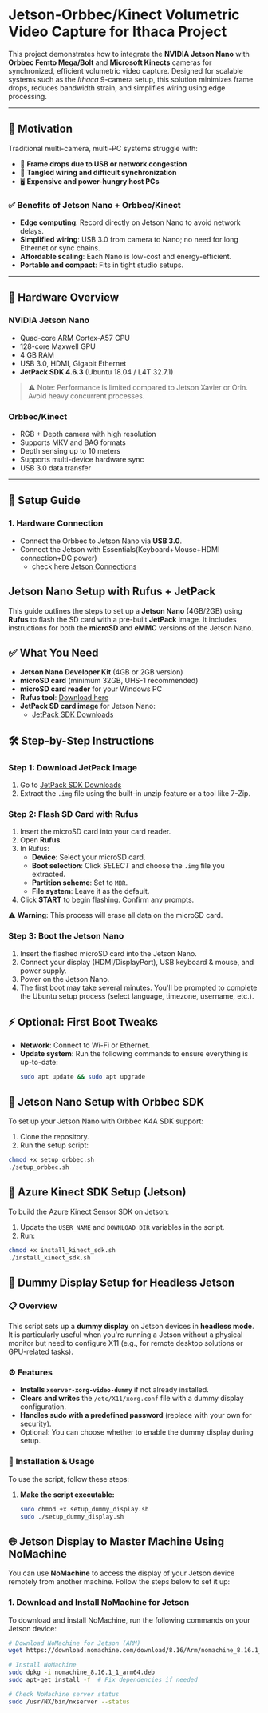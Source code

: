 # Jetson-Orbbec/Kinect Volumetric Video Capture for Ithaca Project

This project demonstrates how to integrate the **NVIDIA Jetson Nano** with **Orbbec Femto Mega/Bolt** and **Microsoft Kinects** cameras for synchronized, efficient volumetric video capture. Designed for scalable systems such as the *Ithaca* 9-camera setup, this solution minimizes frame drops, reduces bandwidth strain, and simplifies wiring using edge processing.

---

## 📌 Motivation

Traditional multi-camera, multi-PC systems struggle with:
- 🚫 **Frame drops due to USB or network congestion**
- 🔌 **Tangled wiring and difficult synchronization**
- 🖥️ **Expensive and power-hungry host PCs**

### ✅ Benefits of Jetson Nano + Orbbec/Kinect

- **Edge computing**: Record directly on Jetson Nano to avoid network delays.
- **Simplified wiring**: USB 3.0 from camera to Nano; no need for long Ethernet or sync chains.
- **Affordable scaling**: Each Nano is low-cost and energy-efficient.
- **Portable and compact**: Fits in tight studio setups.

---

## 🧠 Hardware Overview

### NVIDIA Jetson Nano

- Quad-core ARM Cortex-A57 CPU
- 128-core Maxwell GPU
- 4 GB RAM
- USB 3.0, HDMI, Gigabit Ethernet
- **JetPack SDK 4.6.3** (Ubuntu 18.04 / L4T 32.7.1)

> ⚠️ Note: Performance is limited compared to Jetson Xavier or Orin. Avoid heavy concurrent processes.

### Orbbec/Kinect

- RGB + Depth camera with high resolution
- Supports MKV and BAG formats
- Depth sensing up to 10 meters
- Supports multi-device hardware sync
- USB 3.0 data transfer

---

## 🔧 Setup Guide

### 1. Hardware Connection

- Connect the Orbbec to Jetson Nano via **USB 3.0**.
- Connect the Jetson with Essentials(Keyboard+Mouse+HDMI connection+DC power)
    - check here [Jetson Connections](https://developer.nvidia.com/embedded/learn/get-started-jetson-nano-devkit#setup)

## Jetson Nano Setup with Rufus + JetPack

This guide outlines the steps to set up a **Jetson Nano** (4GB/2GB) using **Rufus** to flash the SD card with a pre-built **JetPack** image. It includes instructions for both the **microSD** and **eMMC** versions of the Jetson Nano.

## ✅ What You Need

- **Jetson Nano Developer Kit** (4GB or 2GB version)
- **microSD card** (minimum 32GB, UHS-1 recommended)
- **microSD card reader** for your Windows PC
- **Rufus tool**: [Download here](https://rufus.ie/)
- **JetPack SD card image** for Jetson Nano:  
   - [JetPack SDK Downloads](https://developer.nvidia.com/jetson-nano-sd-card-image) 

## 🛠️ Step-by-Step Instructions

### Step 1: Download JetPack Image

1. Go to [JetPack SDK Downloads](https://developer.nvidia.com/jetson-nano-sd-card-image) 
2. Extract the `.img` file using the built-in unzip feature or a tool like 7-Zip.

### Step 2: Flash SD Card with Rufus

1. Insert the microSD card into your card reader.
2. Open **Rufus**.
3. In Rufus:
   - **Device**: Select your microSD card.
   - **Boot selection**: Click *SELECT* and choose the `.img` file you extracted.
   - **Partition scheme**: Set to `MBR`.
   - **File system**: Leave it as the default.
4. Click **START** to begin flashing. Confirm any prompts.

⚠️ **Warning**: This process will erase all data on the microSD card.

### Step 3: Boot the Jetson Nano

1. Insert the flashed microSD card into the Jetson Nano.
2. Connect your display (HDMI/DisplayPort), USB keyboard & mouse, and power supply.
3. Power on the Jetson Nano.
4. The first boot may take several minutes. You'll be prompted to complete the Ubuntu setup process (select language, timezone, username, etc.).

## ⚡ Optional: First Boot Tweaks

- **Network**: Connect to Wi-Fi or Ethernet.
- **Update system**: Run the following commands to ensure everything is up-to-date:
  ```bash
  sudo apt update && sudo apt upgrade

## 🔧 Jetson Nano Setup with Orbbec SDK

To set up your Jetson Nano with Orbbec K4A SDK support:

1. Clone the repository.
2. Run the setup script:

```bash
chmod +x setup_orbbec.sh
./setup_orbbec.sh
```

## 🔧 Azure Kinect SDK Setup (Jetson)

To build the Azure Kinect Sensor SDK on Jetson:

1. Update the `USER_NAME` and `DOWNLOAD_DIR` variables in the script.
2. Run:

```bash
chmod +x install_kinect_sdk.sh
./install_kinect_sdk.sh
```


## 🔧 Dummy Display Setup for Headless Jetson

### 📋 Overview

This script sets up a **dummy display** on Jetson devices in **headless mode**. It is particularly useful when you're running a Jetson without a physical monitor but need to configure X11 (e.g., for remote desktop solutions or GPU-related tasks).

### ⚙️ Features

- **Installs `xserver-xorg-video-dummy`** if not already installed.
- **Clears and writes** the `/etc/X11/xorg.conf` file with a dummy display configuration.
- **Handles sudo with a predefined password** (replace with your own for security).
- Optional: You can choose whether to enable the dummy display during setup.

### 🔧 Installation & Usage

To use the script, follow these steps:

1. **Make the script executable:**
   ```bash
   sudo chmod +x setup_dummy_display.sh
   sudo ./setup_dummy_display.sh
    ```

## 🌐 Jetson Display to Master Machine Using NoMachine

You can use **NoMachine** to access the display of your Jetson device remotely from another machine. Follow the steps below to set it up:

### 1. Download and Install NoMachine for Jetson

To download and install NoMachine, run the following commands on your Jetson device:

```bash
# Download NoMachine for Jetson (ARM)
wget https://download.nomachine.com/download/8.16/Arm/nomachine_8.16.1_1_arm64.deb

# Install NoMachine
sudo dpkg -i nomachine_8.16.1_1_arm64.deb
sudo apt-get install -f  # Fix dependencies if needed

# Check NoMachine server status
sudo /usr/NX/bin/nxserver --status

```

